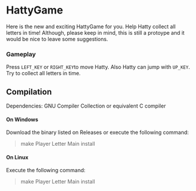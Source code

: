 # HattyGame
Here is the new and exciting HattyGame  for you. Help Hatty collect all letters in time!
Although, please keep in mind, this is still a protoype and it would be nice to leave some suggestions.

### Gameplay
Press `LEFT_KEY` or `RIGHT_KEY`to move Hatty.  Also Hatty can jump with `UP_KEY`.
Try to collect all letters in time.
## Compilation
Dependencies: 
GNU Compiler Collection or equivalent C compiler
#### On Windows
Download the binary listed on Releases or execute the following command:
>make Player Letter Main install   
#### On Linux
Execute the following command:
>make Player Letter Main install  
